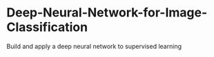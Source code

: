 # Deep-Neural-Network-for-Image-Classification
Build and apply a deep neural network to supervised learning
